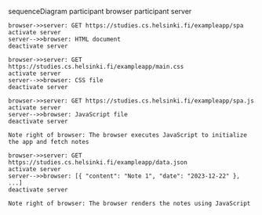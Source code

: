 sequenceDiagram
    participant browser
    participant server

    browser->>server: GET https://studies.cs.helsinki.fi/exampleapp/spa
    activate server
    server-->>browser: HTML document
    deactivate server

    browser->>server: GET https://studies.cs.helsinki.fi/exampleapp/main.css
    activate server
    server-->>browser: CSS file
    deactivate server

    browser->>server: GET https://studies.cs.helsinki.fi/exampleapp/spa.js
    activate server
    server-->>browser: JavaScript file
    deactivate server

    Note right of browser: The browser executes JavaScript to initialize the app and fetch notes

    browser->>server: GET https://studies.cs.helsinki.fi/exampleapp/data.json
    activate server
    server-->>browser: [{ "content": "Note 1", "date": "2023-12-22" }, ...]
    deactivate server

    Note right of browser: The browser renders the notes using JavaScript
